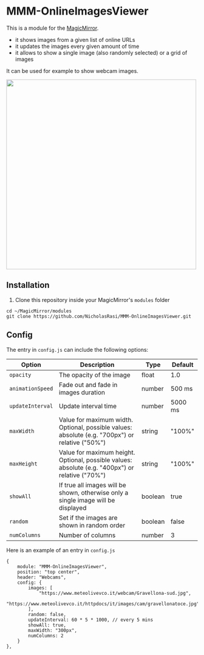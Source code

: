 # MMM-OnlineImagesViewer
This is a module for the [MagicMirror](https://github.com/MichMich/MagicMirror).

- it shows images from a given list of online URLs
- it updates the images every given amount of time
- it allows to show a single image (also randomly selected) or a grid of images

It can be used for example to show webcam images.

<img src=".github/example.png" height="500">

## Installation
1. Clone this repository inside your MagicMirror's `modules` folder
```
cd ~/MagicMirror/modules
git clone https://github.com/NicholasRasi/MMM-OnlineImagesViewer.git
```

## Config
The entry in `config.js` can include the following options:


| Option             | Description | Type | Default
|--------------------|-------------| ---- | -------
| `opacity`          | The opacity of the image | float | 1.0
| `animationSpeed`   | Fade out and fade in images duration | number | 500 ms
| `updateInterval`   | Update interval time | number | 5000 ms
| `maxWidth`         | Value for maximum width. Optional, possible values: absolute (e.g. "700px") or relative ("50%") | string | "100%"
| `maxHeight`        | Value for maximum height. Optional, possible values: absolute (e.g. "400px") or relative ("70%") | string | "100%"
| `showAll`          | If true all images will be shown, otherwise only a single image will be displayed | boolean | true
| `random`           | Set if the images are shown in random order | boolean | false
| `numColumns`       | Number of columns | number | 3


Here is an example of an entry in `config.js`
```
{
	module: "MMM-OnlineImagesViewer",
	position: "top center",
	header: "Webcams",
	config: {
		images: [
			"https://www.meteolivevco.it/webcam/Gravellona-sud.jpg",
			"https://www.meteolivevco.it/httpdocs/it/images/cam/gravellonatoce.jpg"
		],
		random: false,
		updateInterval: 60 * 5 * 1000, // every 5 mins
		showAll: true,
		maxWidth: "300px",
		numColumns: 2
	}
},
```
